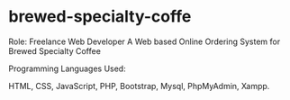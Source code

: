 # brewed-specialty-coffe
Role: Freelance Web Developer
A Web based Online Ordering System for Brewed Specialty Coffee

Programming Languages Used:

HTML, CSS, JavaScript, PHP, Bootstrap, Mysql, PhpMyAdmin, Xampp.
